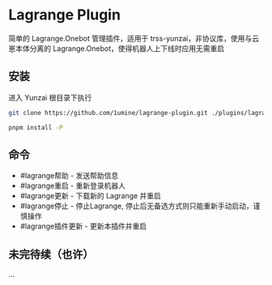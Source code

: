 # Lagrange Plugin

简单的 Lagrange.Onebot 管理插件，适用于 trss-yunzai，非协议库，使用与云崽本体分离的 Lagrange.Onebot，使得机器人上下线时应用无需重启

## 安装
进入 Yunzai 根目录下执行
```sh
git clone https://github.com/1umine/lagrange-plugin.git ./plugins/lagrange-plugin/

pnpm install -P
```

## 命令

* #lagrange帮助 - 发送帮助信息
* #lagrange重启 - 重新登录机器人
* #lagrange更新 - 下载新的 Lagrange 并重启
* #lagrange停止 - 停止Lagrange, 停止后无备选方式则只能重新手动启动，谨慎操作
* #lagrange插件更新 - 更新本插件并重启

## 未完待续（也许）
...
